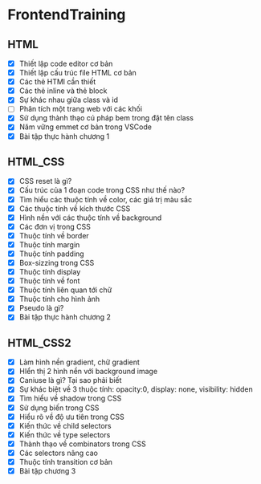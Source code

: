 # FrontendTraining
## HTML
- [x] Thiết lập code editor cơ bản
- [x] Thiết lập cấu trúc file HTML cơ bản
- [x] Các thẻ HTMl cần thiết
- [x] Các thẻ inline và thẻ block
- [x] Sự khác nhau giữa class và id
- [ ] Phân tích một trang web với các khối
- [x] Sử dụng thành thạo cú pháp bem trong đặt tên class
- [x] Năm vững emmet cơ bản trong VSCode
- [x] Bài tập thực hành chương 1

## HTML_CSS
- [x] CSS reset là gì?
- [x] Cấu trúc của 1 đoạn code trong CSS như thế nào?
- [x] Tìm hiểu các thuộc tính về color, các giá trị màu sắc
- [x] Các thuộc tính về kích thước CSS
- [x] Hình nền với các thuộc tính về background
- [x] Các đơn vị trong CSS
- [x] Thuộc tính về border
- [x] Thuộc tính margin
- [x] Thuộc tính padding
- [x] Box-sizzing trong CSS
- [x] Thuộc tính display
- [x] Thuộc tính về font
- [x] Thuộc tính liên quan tới chữ
- [x] Thuộc tính cho hình ảnh
- [x] Pseudo là gì?
- [X] Bài tập thực hành chương 2            

## HTML_CSS2
- [x] Làm hình nền gradient, chữ gradient
- [x] HIển thị 2 hình nền với background image
- [x] Caniuse là gì? Tại sao phải biết
- [x] Sự khác biệt về 3 thuộc tính: opacity:0, display: none, visibility: hidden
- [x] Tìm hiểu về shadow trong CSS
- [x] Sử dụng biến trong CSS
- [x] Hiểu rõ về độ ưu tiên trong CSS
- [x] Kiến thức về child selectors
- [x] Kiến thức về type selectors
- [x] Thành thạo về combinators trong CSS
- [x] Các selectors nâng cao
- [x] Thuộc tính transition cơ bản
- [x] Bài tập chương 3
